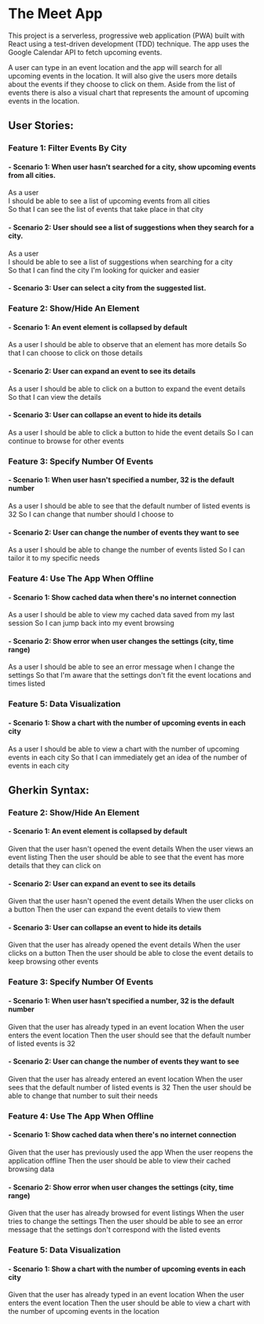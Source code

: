 # The Meet App

This project is a serverless, progressive web application (PWA) built with React using a test-driven development (TDD) technique. The app uses the Google Calendar API to fetch upcoming events.

A user can type in an event location and the app will search for all upcoming events in the location. It will also give the users more details about the events if they choose to click on them. Aside from the list of events there is also a visual chart that represents the amount of upcoming events in the location.


## User Stories:

### Feature 1: Filter Events By City

#### - **Scenario 1: When user hasn’t searched for a city, show upcoming events from all cities.**
As a user <br/>
I should be able to see a list of upcoming events from all cities <br/>
So that I can see the list of events that take place in that city

#### - **Scenario 2: User should see a list of suggestions when they search for a city.**
As a user <br/>
I should be able to see a list of suggestions when searching for a city <br/>
So that I can find the city I'm looking for quicker and easier

#### - **Scenario 3: User can select a city from the suggested list.**


### Feature 2: Show/Hide An Element

#### - **Scenario 1:** An event element is collapsed by default

As a user
I should be able to observe that an element has more details
So that I can choose to click on those details

#### - **Scenario 2:** User can expand an event to see its details

As a user
I should be able to click on a button to expand the event details
So that I can view the details

#### - **Scenario 3:** User can collapse an event to hide its details

As a user
I should be able to click a button to hide the event details
So I can continue to browse for other events


### Feature 3: Specify Number Of Events

#### - **Scenario 1:** When user hasn't specified a number, 32 is the default number

As a user
I should be able to see that the default number of listed events is 32
So I can change that number should I choose to

#### - **Scenario 2:** User can change the number of events they want to see

As a user
I should be able to change the number of events listed
So I can tailor it to my specific needs


### Feature 4: Use The App When Offline

#### - **Scenario 1:** Show cached data when there's no internet connection

As a user
I should be able to view my cached data saved from my last session
So I can jump back into my event browsing

#### - **Scenario 2:** Show error when user changes the settings (city, time range)

As a user
I should be able to see an error message when I change the settings
So that I'm aware that the settings don't fit the event locations and times listed


### Feature 5: Data Visualization

#### - **Scenario 1:** Show a chart with the number of upcoming events in each city

As a user
I should be able to view a chart with the number of upcoming events in each city
So that I can immediately get an idea of the number of events in each city


## Gherkin Syntax:

### Feature 2: Show/Hide An Element

#### - **Scenario 1:** An event element is collapsed by default
Given that the user hasn't opened the event details
When the user views an event listing
Then the user should be able to see that the event has more details that they can click on

#### - **Scenario 2:** User can expand an event to see its details
Given that the user hasn't opened the event details
When the user clicks on a button
Then the user can expand the event details to view them

#### - **Scenario 3:** User can collapse an event to hide its details
Given that the user has already opened the event details
When the user clicks on a button
Then the user should be able to close the event details to keep browsing other events


### Feature 3: Specify Number Of Events

#### - **Scenario 1:** When user hasn't specified a number, 32 is the default number
Given that the user has already typed in an event location
When the user enters the event location
Then the user should see that the default number of listed events is 32

#### - **Scenario 2:** User can change the number of events they want to see
Given that the user has already entered an event location
When the user sees that the default number of listed events is 32
Then the user should be able to change that number to suit their needs


### Feature 4: Use The App When Offline

#### - **Scenario 1:** Show cached data when there's no internet connection
Given that the user has previously used the app
When the user reopens the application offline
Then the user should be able to view their cached browsing data

#### - **Scenario 2:** Show error when user changes the settings (city, time range)
Given that the user has already browsed for event listings
When the user tries to change the settings
Then the user should be able to see an error message that the settings don't correspond with the listed events


### Feature 5: Data Visualization

#### - **Scenario 1:** Show a chart with the number of upcoming events in each city
Given that the user has already typed in an event location
When the user enters the event location
Then the user should be able to view a chart with the number of upcoming events in the location
